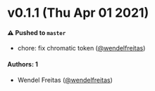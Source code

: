 # v0.1.1 (Thu Apr 01 2021)

#### ⚠️ Pushed to `master`

- chore: fix chromatic token ([@wendelfreitas](https://github.com/wendelfreitas))

#### Authors: 1

- Wendel Freitas ([@wendelfreitas](https://github.com/wendelfreitas))
